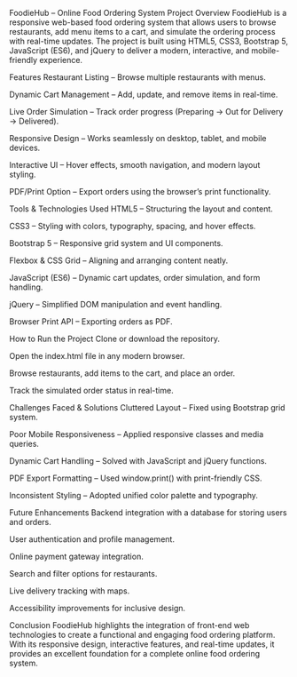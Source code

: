  FoodieHub – Online Food Ordering System
 Project Overview
FoodieHub is a responsive web-based food ordering system that allows users to browse restaurants, add menu items to a cart, and simulate the ordering process with real-time updates. The project is built using HTML5, CSS3, Bootstrap 5, JavaScript (ES6), and jQuery to deliver a modern, interactive, and mobile-friendly experience.

 Features
Restaurant Listing – Browse multiple restaurants with menus.

Dynamic Cart Management – Add, update, and remove items in real-time.

Live Order Simulation – Track order progress (Preparing → Out for Delivery → Delivered).

Responsive Design – Works seamlessly on desktop, tablet, and mobile devices.

Interactive UI – Hover effects, smooth navigation, and modern layout styling.

PDF/Print Option – Export orders using the browser’s print functionality.

 Tools & Technologies Used
HTML5 – Structuring the layout and content.

CSS3 – Styling with colors, typography, spacing, and hover effects.

Bootstrap 5 – Responsive grid system and UI components.

Flexbox & CSS Grid – Aligning and arranging content neatly.

JavaScript (ES6) – Dynamic cart updates, order simulation, and form handling.

jQuery – Simplified DOM manipulation and event handling.

Browser Print API – Exporting orders as PDF.

 How to Run the Project
Clone or download the repository.

Open the index.html file in any modern browser.

Browse restaurants, add items to the cart, and place an order.

Track the simulated order status in real-time.

Challenges Faced & Solutions
Cluttered Layout – Fixed using Bootstrap grid system.

Poor Mobile Responsiveness – Applied responsive classes and media queries.

Dynamic Cart Handling – Solved with JavaScript and jQuery functions.

PDF Export Formatting – Used window.print() with print-friendly CSS.

Inconsistent Styling – Adopted unified color palette and typography.

Future Enhancements
Backend integration with a database for storing users and orders.

User authentication and profile management.

Online payment gateway integration.

Search and filter options for restaurants.

Live delivery tracking with maps.

Accessibility improvements for inclusive design.

 Conclusion
FoodieHub highlights the integration of front-end web technologies to create a functional and engaging food ordering platform. With its responsive design, interactive features, and real-time updates, it provides an excellent foundation for a complete online food ordering system.
